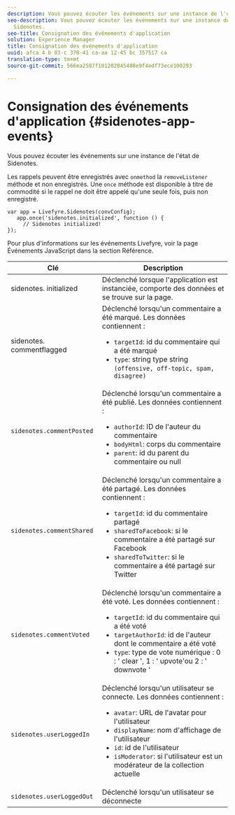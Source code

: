 ```yaml
---
description: Vous pouvez écouter les événements sur une instance de l'état de Sidenotes.
seo-description: Vous pouvez écouter les événements sur une instance de l'état de
  Sidenotes.
seo-title: Consignation des événements d'application
solution: Experience Manager
title: Consignation des événements d'application
uuid: afca 4 b 03-c 370-41 ca-aa 12-45 bc 357517 ca
translation-type: tm+mt
source-git-commit: 566ea2587f101202045488e9f4edf73ece100293

---
```



# Consignation des événements d'application {#sidenotes-app-events}

Vous pouvez écouter les événements sur une instance de l'état de Sidenotes.

Les rappels peuvent être enregistrés avec `onmethod` la `removeListener` méthode et non enregistrés. Une `once` méthode est disponible à titre de commodité si le rappel ne doit être appelé qu'une seule fois, puis non enregistré.

```
var app = Livefyre.Sidenotes(convConfig); 
   app.once('sidenotes.initialized', function () { 
     // Sidenotes initialized!  
});
```

Pour plus d'informations sur les événements Livefyre, voir la page Événements JavaScript dans la section Référence.

| Clé | Description |
|--- |--- |
| sidenotes. initialized | Déclenché lorsque l'application est instanciée, comporte des données et se trouve sur la page. |
| sidenotes. commentflagged | Déclenché lorsqu'un commentaire a été marqué. Les données contiennent : <br><ul><li>`targetId`: id du commentaire qui a été marqué</li><li>`type`: string type string `(offensive, off-topic, spam, disagree)`</li></ul> |
| `sidenotes.commentPosted` | Déclenché lorsqu'un commentaire a été publié. Les données contiennent : <br><ul><li> `authorId`: ID de l'auteur du commentaire </li><li>`bodyHtml`: corps du commentaire </li><li> `parent`: id du parent du commentaire ou null</li></ul> |
| `sidenotes.commentShared` | Déclenché lorsqu'un commentaire a été partagé. Les données contiennent : <br><ul><li>`targetId`: id du commentaire partagé </li><li> `sharedToFacebook`: si le commentaire a été partagé sur Facebook </li><li>`sharedToTwitter`: si le commentaire a été partagé sur Twitter</li></ul> |
| `sidenotes.commentVoted` | Déclenché lorsqu'un commentaire a été voté. Les données contiennent : <br><ul><li>`targetId`: id du commentaire qui a été voté </li><li> `targetAuthorId`: id de l'auteur dont le commentaire a été voté</li><li> `type`: type de vote numérique : 0 : ' clear ', 1 : ' upvote'ou 2 : ' downvote '</li></ul> |
| `sidenotes.userLoggedIn` | Déclenché lorsqu'un utilisateur se connecte. Les données contiennent : <br><ul><li>`avatar`: URL de l'avatar pour l'utilisateur </li><li>`displayName`: nom d'affichage de l'utilisateur</li><li>`id`: id de l'utilisateur</li><li> `isModerator`: si l'utilisateur est un modérateur de la collection actuelle</li></ul> |
| `sidenotes.userLoggedOut` | Déclenché lorsqu'un utilisateur se déconnecte |
